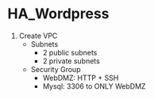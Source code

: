 # HA_Wordpress

1. Create VPC
    - Subnets
      - 2 public subnets
      - 2 private subnets
    - Security Group
      - WebDMZ: HTTP + SSH
      - Mysql: 3306 to ONLY WebDMZ
